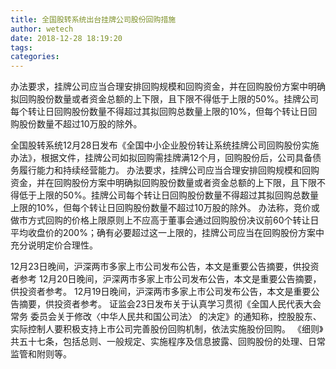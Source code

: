 ```yaml
---
title: 全国股转系统出台挂牌公司股份回购措施
author: wetech
date: 2018-12-28 18:19:20
tags: 
categories: 
---
```

办法要求，挂牌公司应当合理安排回购规模和回购资金，并在回购股份方案中明确拟回购股份数量或者资金总额的上下限，且下限不得低于上限的50%。挂牌公司每个转让日回购股份数量不得超过其拟回购总数量上限的10%，但每个转让日回购股份数量不超过10万股的除外。
<!-- more -->
全国股转系统12月28日发布《全国中小企业股份转让系统挂牌公司回购股份实施办法》，根据文件，挂牌公司如拟回购需挂牌满12个月，回购股份后，公司具备债务履行能力和持续经营能力。
办法要求，挂牌公司应当合理安排回购规模和回购资金，并在回购股份方案中明确拟回购股份数量或者资金总额的上下限，且下限不得低于上限的50%。挂牌公司每个转让日回购股份数量不得超过其拟回购总数量上限的10%，但每个转让日回购股份数量不超过10万股的除外。
办法称，竞价或做市方式回购的价格上限原则上不应高于董事会通过回购股份决议前60个转让日平均收盘价的200%；确有必要超过这一上限的，挂牌公司应当在回购股份方案中充分说明定价合理性。
 
 
12月23日晚间，沪深两市多家上市公司发布公告，本文是重要公告摘要，供投资者参考
12月20日晚间，沪深两市多家上市公司发布公告，本文是重要公告摘要，供投资者参考。
12月19日晚间，沪深两市多家上市公司发布公告，本文是重要公告摘要，供投资者参考。
证监会23日发布关于认真学习贯彻《全国人民代表大会常务 委员会关于修改〈中华人民共和国公司法〉 的决定》的通知称，控股股东、实际控制人要积极支持上市公司完善股份回购机制，依法实施股份回购。
《细则》共五十七条，包括总则、一般规定、实施程序及信息披露、回购股份的处理、日常监管和附则等。
